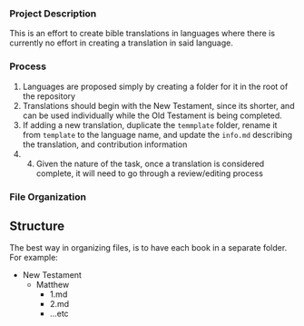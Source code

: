### Project Description
This is an effort to create bible translations in languages where there is currently no effort in creating a translation in said language.

### Process
1. Languages are proposed simply by creating a folder for it in the root of the repository
2. Translations should begin with the New Testament, since its shorter, and can be used individually while the Old Testament is being completed.
3. If adding a new translation, duplicate the `temmplate` folder, rename it from `template` to the language name, and update the `info.md` describing the translation, and contribution information
4. 4. Given the nature of the task, once a translation is considered complete, it will need to go through a review/editing process

### File Organization
## Structure
The best way in organizing files, is to have each book in a separate folder. For example:
- New Testament
    - Matthew
         - 1.md
         - 2.md
         - ...etc
